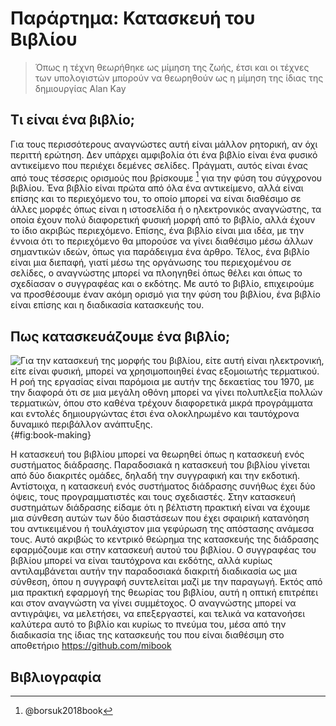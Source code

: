 # Παράρτημα: Κατασκευή του Βιβλίου

> Όπως η τέχνη θεωρήθηκε ως μίμηση της ζωής, έτσι και οι τέχνες των
> υπολογιστών μπορούν να θεωρηθούν ως η μίμηση της ίδιας της δημιουργίας
> Alan Kay

## Τι είναι ένα βιβλίο;

Για τους περισσότερους αναγνώστες αυτή είναι μάλλον ρητορική, αν όχι
περιττή ερώτηση. Δεν υπάρχει αμφιβολία ότι ένα βιβλίο είναι ένα φυσικό
αντικείμενο που περιέχει δεμένες σελίδες. Πράγματι, αυτός είναι ένας από
τους τέσσερις ορισμούς που βρίσκουμε [^1] για την φύση του σύγχρονου
βιβλίου. Ένα βιβλίο είναι πρώτα από όλα ένα αντικείμενο, αλλά είναι
επίσης και το περιεχόμενο του, το οποίο μπορεί να είναι διαθέσιμο σε
άλλες μορφές όπως είναι η ιστοσελίδα ή ο ηλεκτρονικός αναγνώστης, τα
οποία έχουν πολύ διαφορετική φυσική μορφή από το βιβλίο, αλλά έχουν το
ίδιο ακριβώς περιεχόμενο. Επίσης, ένα βιβλίο είναι μια ιδέα, με την
έννοια ότι το περιεχόμενο θα μπορούσε να γίνει διαθέσιμο μέσω άλλων
σημαντικών ιδεών, όπως για παράδειγμα ένα άρθρο. Τέλος, ένα βιβλίο είναι
μια διεπαφή, γιατί μέσω της οργάνωσης του περιεχομένου σε σελίδες, ο
αναγνώστης μπορεί να πλοηγηθεί όπως θέλει και όπως το σχεδίασαν ο
συγγραφέας και ο εκδότης. Με αυτό το βιβλίο, επιχειρούμε να προσθέσουμε
έναν ακόμη ορισμό για την φύση του βιβλίου, ένα βιβλίο είναι επίσης και
η διαδικασία κατασκευής του.

## Πως κατασκευάζουμε ένα βιβλίο;

![Για την κατασκευή της μορφής του βιβλίου, είτε αυτή είναι ηλεκτρονική,
είτε είναι φυσική, μπορεί να χρησιμοποιηθεί ένας εξομοιωτής τερματικού.
Η ροή της εργασίας είναι παρόμοια με αυτήν της δεκαετίας του 1970, με
την διαφορά ότι σε μια μεγάλη οθόνη μπορεί να γίνει πολυπλεξία πολλών
τερματικών, όπου στο καθένα τρέχουν διαφορετικά μικρά προγράμματα και
εντολές δημιουργώντας έτσι ένα ολοκληρωμένο και ταυτόχρονα δυναμικό
περιβάλλον ανάπτυξης.](../images/book-making.jpg){#fig:book-making}

Η κατασκευή του βιβλίου μπορεί να θεωρηθεί όπως η κατασκευή ενός
συστήματος διάδρασης. Παραδοσιακά η κατασκευή του βιβλίου γίνεται από
δύο διακριτές ομάδες, δηλαδή την συγγραφική και την εκδοτική.
Αντίστοιχα, η κατασκευή ενός συστήματος διάδρασης συνήθως έχει δύο
όψεις, τους προγραμματιστές και τους σχεδιαστές. Στην κατασκευή
συστημάτων διάδρασης είδαμε ότι η βέλτιστη πρακτική είναι να έχουμε μια
σύνθεση αυτών των δύο διαστάσεων που έχει σφαιρική κατανόηση του
αντικειμένου ή τουλάχιστον μια γεφύρωση της απόστασης ανάμεσα τους. Αυτό
ακριβώς το κεντρικό θεώρημα της κατασκευής της διάδρασης εφαρμόζουμε και
στην κατασκευή αυτού του βιβλίου. Ο συγγραφέας του βιβλίου μπορεί να
είναι ταυτόχρονα και εκδότης, αλλά κυρίως αντιλαμβάνεται αυτήν την
παραδοσιακά διακριτή διαδικασία ως μια σύνθεση, όπου η συγγραφή
συντελείται μαζί με την παραγωγή. Εκτός από μια πρακτική εφαρμογή της
θεωρίας του βιβλίου, αυτή η οπτική επιτρέπει και στον αναγνώστη να γίνει
συμμέτοχος. Ο αναγνώστης μπορεί να αντιγράψει, να μελετήσει, να
επεξεργαστεί, και τελικά να κατανοήσει καλύτερα αυτό το βιβλίο και
κυρίως το πνεύμα του, μέσα από την διαδικασία της ίδιας της κατασκευής
του που είναι διαθέσιμη στο αποθετήριο <https://github.com/mibook>

## Βιβλιογραφία

[^1]: @borsuk2018book
